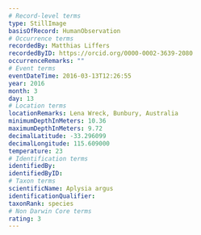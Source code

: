 ```yaml
---
# Record-level terms
type: StillImage
basisOfRecord: HumanObservation
# Occurrence terms
recordedBy: Matthias Liffers
recordedByID: https://orcid.org/0000-0002-3639-2080
occurrenceRemarks: ""
# Event terms
eventDateTime: 2016-03-13T12:26:55
year: 2016
month: 3
day: 13
# Location terms
locationRemarks: Lena Wreck, Bunbury, Australia
minimumDepthInMeters: 10.36
maximumDepthInMeters: 9.72
decimalLatitude: -33.296099
decimalLongitude: 115.609000
temperature: 23
# Identification terms
identifiedBy: 
identifiedByID: 
# Taxon terms
scientificName: Aplysia argus
identificationQualifier: 
taxonRank: species
# Non Darwin Core terms
rating: 3
---
```

